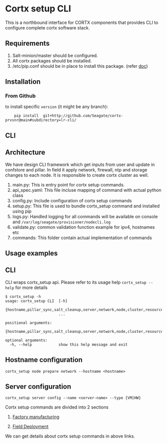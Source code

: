 # Cortx setup CLI

This is a northbound interface for CORTX components that provides CLI
to configure complete cortx software stack.

## Requirements

1. Salt-minion/master should be configured.
2. All cortx packages should be installed.
3. /etc/pip.conf should be in place to install this package. (refer [doc](https://seagate-systems.atlassian.net/wiki/spaces/PUB/pages/213549354/CORTX+Manual+Deployment+on+Single+Node+VM#Pre-requisite-steps))


## Installation

### From Github

to install specific `version` (it might be any branch):

```
    pip install  git+http://github.com/Seagate/cortx-prvsnr@main#subdirectory=lr-cli/
```

## CLI

## Architecture
We have design CLI framework which get inputs from user and update in confstore and pillar.
In field it apply network, firewall, ntp and storage changes to each node.
It is responsible to create cortx cluster as well.

1. main.py: This is entry point for cortx setup commands.
2. api_spec.yaml: This file incluse mapping of command with actual python class
3. config.py: Include configuration of cortx setup commands
4. setup.py: This file is used to bundle cortx_setup command and installed using pip
5. logs.py: Handled logging for all commands will be available on console and `/var/log/seagate/provisioner/nodecli.log`
6. validate.py: common validation function example for ipv4, hostnames etc
7. commands: This folder contain actual implementation of commands


## Usage examples
## CLI
CLI wraps cortx_setup api. Please refer to its usage help `cortx_setup --help` for more details


```
$ cortx_setup -h
usage: cortx_setup CLI  [-h]
                        {hostname,pillar_sync,salt_cleanup,server,network,node,cluster,resource,security,signature,storage,storageset,enclosure,prepare_confstore}
                        ...

positional arguments:
  {hostname,pillar_sync,salt_cleanup,server,network,node,cluster,resource,security,signature,storage,storageset,enclosure,prepare_confstore}

optional arguments:
  -h, --help            show this help message and exit

```


## Hostname configuration

```
cortx_setup node prepare network --hostname <hostname>
```

## Server configuration
```
cortx_setup server config --name <server-name> --type {VM|HW}
```

Cortx setup commands are divided into 2 sections 
1. [Factory manufacturing](https://seagate-systems.atlassian.net/wiki/spaces/PUB/pages/502825593/CORTX+Manual+Deployment+onto+3+Node+HW#Factory-Manufacturing)

2. [Field Deployment](https://seagate-systems.atlassian.net/wiki/spaces/PUB/pages/502825593/CORTX+Manual+Deployment+onto+3+Node+HW#Field-Deployment)

We can get details about cortx setup commands in above links.
